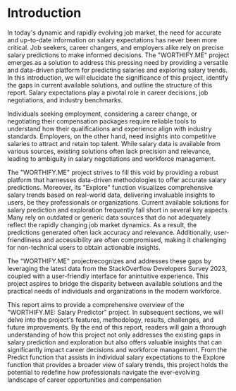 # Introduction

In today's dynamic and rapidly evolving job market, the need for accurate and up-to-date information on salary expectations has never been more critical. Job seekers, career changers, and employers alike rely on precise salary predictions to make
informed decisions. The "WORTHIFY.ME" project emerges as a solution to
address this pressing need by providing a versatile and data-driven platform for
predicting salaries and exploring salary trends. In this introduction, we will
elucidate the significance of this project, identify the gaps in current available
solutions, and outline the structure of this report. Salary expectations play a pivotal role in career decisions, job negotiations, and
industry benchmarks.

Individuals seeking employment, considering a career change, or negotiating their compensation packages require reliable tools to understand how
their qualifications and experience align with industry standards. Employers, on the
other hand, need insights into competitive salaries to attract and retain top talent. While salary data is available from various sources, existing solutions often lack
precision and relevance, leading to ambiguity in salary negotiations and workforce
management. 

The "WORTHIFY.ME" project strives to fill this void by providing a
robust platform that harnesses data-driven methodologies to offer accurate salary
predictions. Moreover, its "Explore" function visualizes comprehensive salary
trends based on real-world data, delivering invaluable insights to users, be they
professionals or organizations. Current available solutions for salary prediction and exploration frequently fall short in several key aspects. Many rely on outdated or generic data sources that do not adequately reflect the rapidly changing job market dynamics. As a result, the predictions generated often lack accuracy and relevance. Additionally, user-friendliness and accessibility are often compromised, making it challenging for non-technical users to obtain actionable insights. 

The "WORTHIFY.ME" projectrecognizes and addresses these gaps by leveraging the latest data from the StackOverflow Developers Survey 2023, coupled with a user-friendly interface for anintuitive experience. This project aspires to bridge the disparity between available
solutions and the practical needs of individuals and organizations in the modern
workforce.

This report aims to provide a comprehensive overview of the "WORTHIFY.ME:
Salary Predictor" project. In subsequent sections, we will delve into the project's
features, methodology, results, challenges, and future improvements. By the end of
this report, readers will gain a thorough understanding of how this project not only
addresses the existing gaps in salary prediction and exploration but also offers
valuable insights that can significantly impact career decisions and workforce
management. From the Predict function that assists in individual salary expectations
to the Explore function that provides a broader view of salary trends, this project
holds the potential to redefine how professionals navigate the ever-evolving
landscape of career opportunities and compensation